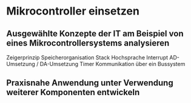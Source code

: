 # Mikrocontroller einsetzen

## Ausgewählte Konzepte der IT am Beispiel von eines Mikrocontrollersystems analysieren
Zeigerprinzip
Speicherorganisation
Stack
Hochsprache
Interrupt
AD-Umsetzung / DA-Umsetzung
Timer
Kommunikation über ein Bussystem

## Praxisnahe Anwendung unter Verwendung weiterer Komponenten entwickeln
